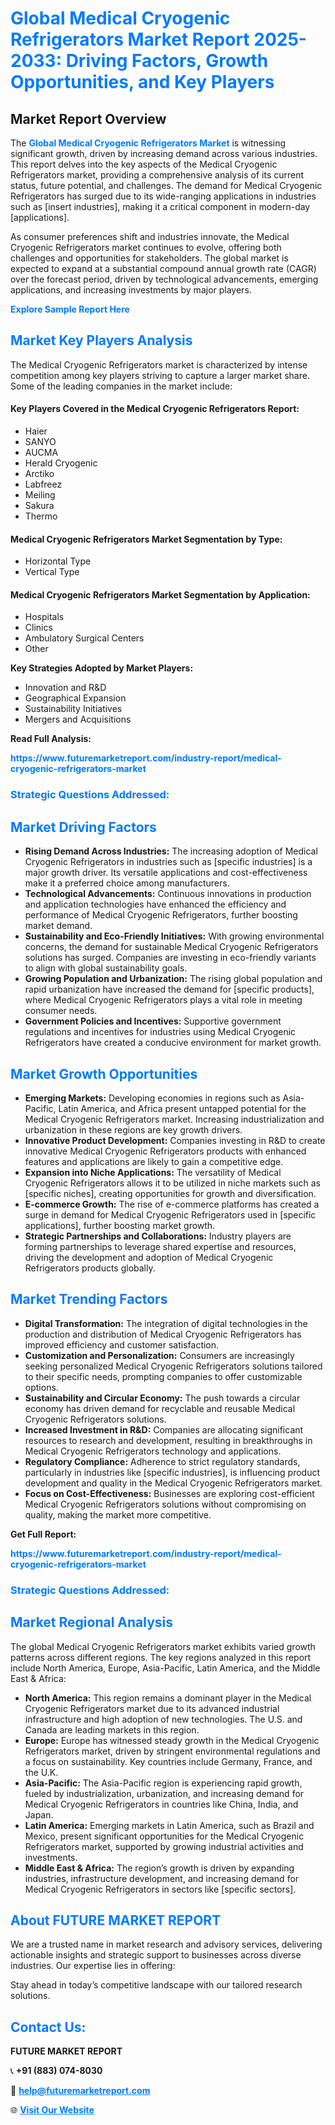 <h1 style="color: #007BFF;">Global Medical Cryogenic Refrigerators Market Report 2025-2033: Driving Factors, Growth Opportunities, and Key Players</h1>

<section id="overview">
<h2>Market Report Overview</h2>
<p>The <a href="https://www.futuremarketreport.com/industry-report/medical-cryogenic-refrigerators-market" style="color: #007BFF; text-decoration: none;"><strong>Global Medical Cryogenic Refrigerators Market</strong></a> is witnessing significant growth, driven by increasing demand across various industries. This report delves into the key aspects of the Medical Cryogenic Refrigerators market, providing a comprehensive analysis of its current status, future potential, and challenges. The demand for Medical Cryogenic Refrigerators has surged due to its wide-ranging applications in industries such as [insert industries], making it a critical component in modern-day [applications].</p>
<p>As consumer preferences shift and industries innovate, the Medical Cryogenic Refrigerators market continues to evolve, offering both challenges and opportunities for stakeholders. The global market is expected to expand at a substantial compound annual growth rate (CAGR) over the forecast period, driven by technological advancements, emerging applications, and increasing investments by major players.</p>
</section>

<section id="overview">
<p><a href="https://www.futuremarketreport.com/request-sample/reportId=102415" style="color: #007BFF; text-decoration: none;"><strong>Explore Sample Report Here</strong></a></p>
</section>

<section id="key-players">
<h2 style="color: #007BFF;">Market Key Players Analysis</h2>
<p>The Medical Cryogenic Refrigerators market is characterized by intense competition among key players striving to capture a larger market share. Some of the leading companies in the market include:</p>
<h4>Key Players Covered in the Medical Cryogenic Refrigerators Report:</h4>
<ul><li>Haier</li><li>SANYO</li><li>AUCMA</li><li>Herald Cryogenic</li><li>Arctiko</li><li>Labfreez</li><li>Meiling</li><li>Sakura</li><li>Thermo</li></ul>
<h4>Medical Cryogenic Refrigerators Market Segmentation by Type:</h4>
<ul><li>Horizontal Type</li><li>Vertical Type</li></ul>

<h4>Medical Cryogenic Refrigerators Market Segmentation by Application:</h4>
<ul><li>Hospitals</li><li>Clinics</li><li>Ambulatory Surgical Centers</li><li>Other</li></ul>
<p><strong>Key Strategies Adopted by Market Players:</strong></p>
<ul>
<li>Innovation and R&D</li>
<li>Geographical Expansion</li>
<li>Sustainability Initiatives</li>
<li>Mergers and Acquisitions</li>
</ul>
</section>

<section>
<p><strong>Read Full Analysis: </strong></p><a href="https://www.futuremarketreport.com/industry-report/medical-cryogenic-refrigerators-market" style="color: #007BFF; text-decoration: none;"><strong>https://www.futuremarketreport.com/industry-report/medical-cryogenic-refrigerators-market</strong></a>
<h3 style="color: #007BFF;">Strategic Questions Addressed:</h3>
</section>

<section id="driving-factors">
<h2 style="color: #007BFF;">Market Driving Factors</h2>
<ul>
<li><strong>Rising Demand Across Industries:</strong> The increasing adoption of Medical Cryogenic Refrigerators in industries such as [specific industries] is a major growth driver. Its versatile applications and cost-effectiveness make it a preferred choice among manufacturers.</li>
<li><strong>Technological Advancements:</strong> Continuous innovations in production and application technologies have enhanced the efficiency and performance of Medical Cryogenic Refrigerators, further boosting market demand.</li>
<li><strong>Sustainability and Eco-Friendly Initiatives:</strong> With growing environmental concerns, the demand for sustainable Medical Cryogenic Refrigerators solutions has surged. Companies are investing in eco-friendly variants to align with global sustainability goals.</li>
<li><strong>Growing Population and Urbanization:</strong> The rising global population and rapid urbanization have increased the demand for [specific products], where Medical Cryogenic Refrigerators plays a vital role in meeting consumer needs.</li>
<li><strong>Government Policies and Incentives:</strong> Supportive government regulations and incentives for industries using Medical Cryogenic Refrigerators have created a conducive environment for market growth.</li>
</ul>
</section>

<section id="growth-opportunities">
<h2 style="color: #007BFF;">Market Growth Opportunities</h2>
<ul>
<li><strong>Emerging Markets:</strong> Developing economies in regions such as Asia-Pacific, Latin America, and Africa present untapped potential for the Medical Cryogenic Refrigerators market. Increasing industrialization and urbanization in these regions are key growth drivers.</li>
<li><strong>Innovative Product Development:</strong> Companies investing in R&D to create innovative Medical Cryogenic Refrigerators products with enhanced features and applications are likely to gain a competitive edge.</li>
<li><strong>Expansion into Niche Applications:</strong> The versatility of Medical Cryogenic Refrigerators allows it to be utilized in niche markets such as [specific niches], creating opportunities for growth and diversification.</li>
<li><strong>E-commerce Growth:</strong> The rise of e-commerce platforms has created a surge in demand for Medical Cryogenic Refrigerators used in [specific applications], further boosting market growth.</li>
<li><strong>Strategic Partnerships and Collaborations:</strong> Industry players are forming partnerships to leverage shared expertise and resources, driving the development and adoption of Medical Cryogenic Refrigerators products globally.</li>
</ul>
</section>

<section id="trending-factors">
<h2 style="color: #007BFF;">Market Trending Factors</h2>
<ul>
<li><strong>Digital Transformation:</strong> The integration of digital technologies in the production and distribution of Medical Cryogenic Refrigerators has improved efficiency and customer satisfaction.</li>
<li><strong>Customization and Personalization:</strong> Consumers are increasingly seeking personalized Medical Cryogenic Refrigerators solutions tailored to their specific needs, prompting companies to offer customizable options.</li>
<li><strong>Sustainability and Circular Economy:</strong> The push towards a circular economy has driven demand for recyclable and reusable Medical Cryogenic Refrigerators solutions.</li>
<li><strong>Increased Investment in R&D:</strong> Companies are allocating significant resources to research and development, resulting in breakthroughs in Medical Cryogenic Refrigerators technology and applications.</li>
<li><strong>Regulatory Compliance:</strong> Adherence to strict regulatory standards, particularly in industries like [specific industries], is influencing product development and quality in the Medical Cryogenic Refrigerators market.</li>
<li><strong>Focus on Cost-Effectiveness:</strong> Businesses are exploring cost-efficient Medical Cryogenic Refrigerators solutions without compromising on quality, making the market more competitive.</li>
</ul>
</section>

<section>
<p><strong>Get Full Report: </strong></p><a href="https://www.futuremarketreport.com/industry-report/medical-cryogenic-refrigerators-market" style="color: #007BFF; text-decoration: none;"><strong>https://www.futuremarketreport.com/industry-report/medical-cryogenic-refrigerators-market</strong></a>
<h3 style="color: #007BFF;">Strategic Questions Addressed:</h3>
</section>


<section id="regional-analysis">
<h2 style="color: #007BFF;">Market Regional Analysis</h2>
<p>The global Medical Cryogenic Refrigerators market exhibits varied growth patterns across different regions. The key regions analyzed in this report include North America, Europe, Asia-Pacific, Latin America, and the Middle East & Africa:</p>
<ul>
<li><strong>North America:</strong> This region remains a dominant player in the Medical Cryogenic Refrigerators market due to its advanced industrial infrastructure and high adoption of new technologies. The U.S. and Canada are leading markets in this region.</li>
<li><strong>Europe:</strong> Europe has witnessed steady growth in the Medical Cryogenic Refrigerators market, driven by stringent environmental regulations and a focus on sustainability. Key countries include Germany, France, and the U.K.</li>
<li><strong>Asia-Pacific:</strong> The Asia-Pacific region is experiencing rapid growth, fueled by industrialization, urbanization, and increasing demand for Medical Cryogenic Refrigerators in countries like China, India, and Japan.</li>
<li><strong>Latin America:</strong> Emerging markets in Latin America, such as Brazil and Mexico, present significant opportunities for the Medical Cryogenic Refrigerators market, supported by growing industrial activities and investments.</li>
<li><strong>Middle East & Africa:</strong> The region’s growth is driven by expanding industries, infrastructure development, and increasing demand for Medical Cryogenic Refrigerators in sectors like [specific sectors].</li>
</ul>
</section>

<footer>
<h2 style="color: #007BFF;">About FUTURE MARKET REPORT</h2>
<p>We are a trusted name in market research and advisory services, delivering actionable insights and strategic support to businesses across diverse industries. Our expertise lies in offering:</p>

<p>Stay ahead in today’s competitive landscape with our tailored research solutions.</p>

<h2 style="color: #007BFF;">Contact Us:</h2>
<p><strong>FUTURE MARKET REPORT</strong></p>
<p>📞 <strong>+91 (883) 074-8030</strong></p>
<p>📧 <strong><a href="mailto:help@futuremarketreport.com" style="color: #007BFF;">help@futuremarketreport.com</a></strong></p>
<p>🌐 <strong><a href="https://www.futuremarketreport.com/" style="color: #007BFF;">Visit Our Website</a></strong></p>
</footer>
